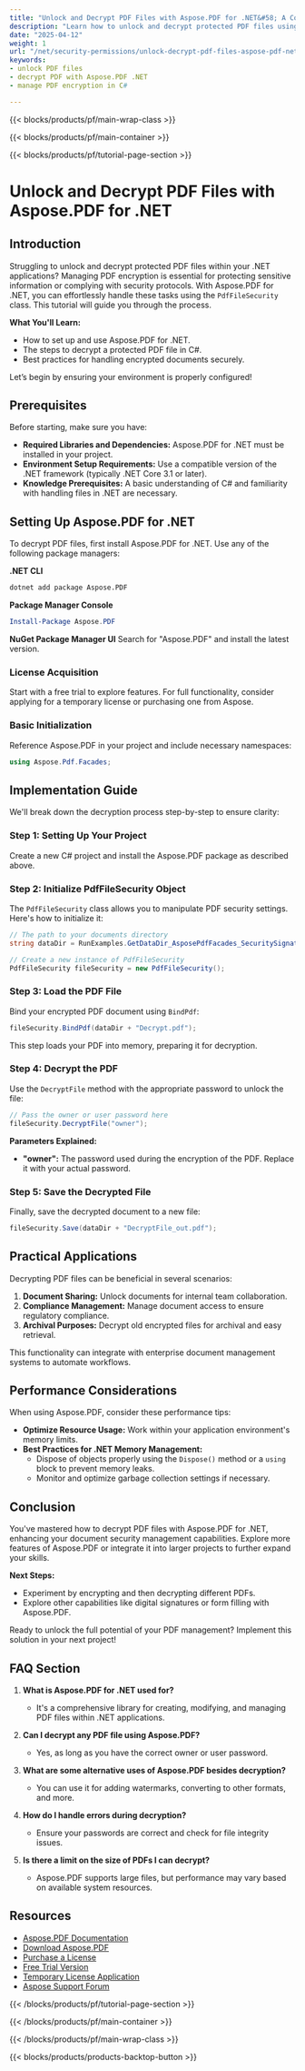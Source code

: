 ```yaml
---
title: "Unlock and Decrypt PDF Files with Aspose.PDF for .NET&#58; A Complete Guide"
description: "Learn how to unlock and decrypt protected PDF files using Aspose.PDF for .NET in C#. This guide covers setup, decryption steps, and best practices."
date: "2025-04-12"
weight: 1
url: "/net/security-permissions/unlock-decrypt-pdf-files-aspose-pdf-net/"
keywords:
- unlock PDF files
- decrypt PDF with Aspose.PDF .NET
- manage PDF encryption in C#

---
```


{{< blocks/products/pf/main-wrap-class >}}

{{< blocks/products/pf/main-container >}}

{{< blocks/products/pf/tutorial-page-section >}}


# Unlock and Decrypt PDF Files with Aspose.PDF for .NET

## Introduction

Struggling to unlock and decrypt protected PDF files within your .NET applications? Managing PDF encryption is essential for protecting sensitive information or complying with security protocols. With Aspose.PDF for .NET, you can effortlessly handle these tasks using the `PdfFileSecurity` class. This tutorial will guide you through the process.

**What You'll Learn:**
- How to set up and use Aspose.PDF for .NET.
- The steps to decrypt a protected PDF file in C#.
- Best practices for handling encrypted documents securely.

Let’s begin by ensuring your environment is properly configured!

## Prerequisites

Before starting, make sure you have:

- **Required Libraries and Dependencies:** Aspose.PDF for .NET must be installed in your project.
- **Environment Setup Requirements:** Use a compatible version of the .NET framework (typically .NET Core 3.1 or later).
- **Knowledge Prerequisites:** A basic understanding of C# and familiarity with handling files in .NET are necessary.

## Setting Up Aspose.PDF for .NET

To decrypt PDF files, first install Aspose.PDF for .NET. Use any of the following package managers:

**.NET CLI**
```bash
dotnet add package Aspose.PDF
```

**Package Manager Console**
```powershell
Install-Package Aspose.PDF
```

**NuGet Package Manager UI**
Search for "Aspose.PDF" and install the latest version.

### License Acquisition

Start with a free trial to explore features. For full functionality, consider applying for a temporary license or purchasing one from Aspose.

### Basic Initialization

Reference Aspose.PDF in your project and include necessary namespaces:
```csharp
using Aspose.Pdf.Facades;
```

## Implementation Guide

We'll break down the decryption process step-by-step to ensure clarity:

### Step 1: Setting Up Your Project

Create a new C# project and install the Aspose.PDF package as described above.

### Step 2: Initialize PdfFileSecurity Object

The `PdfFileSecurity` class allows you to manipulate PDF security settings. Here's how to initialize it:
```csharp
// The path to your documents directory
string dataDir = RunExamples.GetDataDir_AsposePdfFacades_SecuritySignatures();

// Create a new instance of PdfFileSecurity
PdfFileSecurity fileSecurity = new PdfFileSecurity();
```

### Step 3: Load the PDF File

Bind your encrypted PDF document using `BindPdf`:
```csharp
fileSecurity.BindPdf(dataDir + "Decrypt.pdf");
```
This step loads your PDF into memory, preparing it for decryption.

### Step 4: Decrypt the PDF

Use the `DecryptFile` method with the appropriate password to unlock the file:
```csharp
// Pass the owner or user password here
fileSecurity.DecryptFile("owner");
```
**Parameters Explained:**
- **"owner":** The password used during the encryption of the PDF. Replace it with your actual password.

### Step 5: Save the Decrypted File

Finally, save the decrypted document to a new file:
```csharp
fileSecurity.Save(dataDir + "DecryptFile_out.pdf");
```

## Practical Applications

Decrypting PDF files can be beneficial in several scenarios:
1. **Document Sharing:** Unlock documents for internal team collaboration.
2. **Compliance Management:** Manage document access to ensure regulatory compliance.
3. **Archival Purposes:** Decrypt old encrypted files for archival and easy retrieval.

This functionality can integrate with enterprise document management systems to automate workflows.

## Performance Considerations

When using Aspose.PDF, consider these performance tips:
- **Optimize Resource Usage:** Work within your application environment's memory limits.
- **Best Practices for .NET Memory Management:**
  - Dispose of objects properly using the `Dispose()` method or a `using` block to prevent memory leaks.
  - Monitor and optimize garbage collection settings if necessary.

## Conclusion

You've mastered how to decrypt PDF files with Aspose.PDF for .NET, enhancing your document security management capabilities. Explore more features of Aspose.PDF or integrate it into larger projects to further expand your skills.

**Next Steps:**
- Experiment by encrypting and then decrypting different PDFs.
- Explore other capabilities like digital signatures or form filling with Aspose.PDF.

Ready to unlock the full potential of your PDF management? Implement this solution in your next project!

## FAQ Section

1. **What is Aspose.PDF for .NET used for?**
   - It's a comprehensive library for creating, modifying, and managing PDF files within .NET applications.

2. **Can I decrypt any PDF file using Aspose.PDF?**
   - Yes, as long as you have the correct owner or user password.

3. **What are some alternative uses of Aspose.PDF besides decryption?**
   - You can use it for adding watermarks, converting to other formats, and more.

4. **How do I handle errors during decryption?**
   - Ensure your passwords are correct and check for file integrity issues.

5. **Is there a limit on the size of PDFs I can decrypt?**
   - Aspose.PDF supports large files, but performance may vary based on available system resources.

## Resources
- [Aspose.PDF Documentation](https://reference.aspose.com/pdf/net/)
- [Download Aspose.PDF](https://releases.aspose.com/pdf/net/)
- [Purchase a License](https://purchase.aspose.com/buy)
- [Free Trial Version](https://releases.aspose.com/pdf/net/)
- [Temporary License Application](https://purchase.aspose.com/temporary-license/)
- [Aspose Support Forum](https://forum.aspose.com/c/pdf/10)

{{< /blocks/products/pf/tutorial-page-section >}}

{{< /blocks/products/pf/main-container >}}

{{< /blocks/products/pf/main-wrap-class >}}

{{< blocks/products/products-backtop-button >}}
